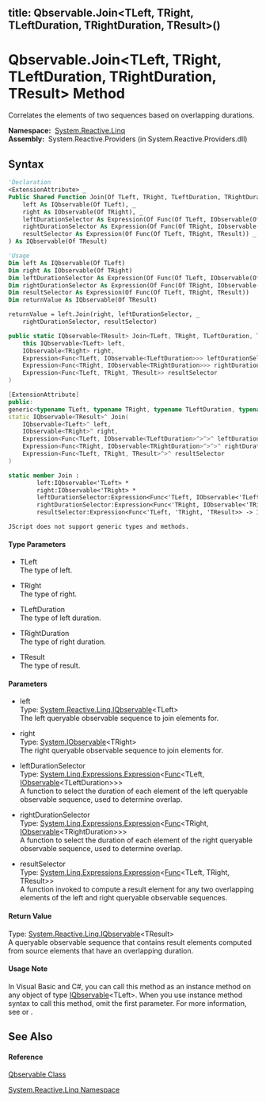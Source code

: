 title: Qbservable.Join<TLeft, TRight, TLeftDuration, TRightDuration, TResult>()
---
# Qbservable.Join\<TLeft, TRight, TLeftDuration, TRightDuration, TResult\> Method

Correlates the elements of two sequences based on overlapping durations.

**Namespace:**  [System.Reactive.Linq](System.Reactive.Linq\System.Reactive.Linq.md)  
**Assembly:**  System.Reactive.Providers (in System.Reactive.Providers.dll)

## Syntax

```vb
'Declaration
<ExtensionAttribute> _
Public Shared Function Join(Of TLeft, TRight, TLeftDuration, TRightDuration, TResult) ( _
    left As IQbservable(Of TLeft), _
    right As IObservable(Of TRight), _
    leftDurationSelector As Expression(Of Func(Of TLeft, IObservable(Of TLeftDuration))), _
    rightDurationSelector As Expression(Of Func(Of TRight, IObservable(Of TRightDuration))), _
    resultSelector As Expression(Of Func(Of TLeft, TRight, TResult)) _
) As IQbservable(Of TResult)
```

```vb
'Usage
Dim left As IQbservable(Of TLeft)
Dim right As IObservable(Of TRight)
Dim leftDurationSelector As Expression(Of Func(Of TLeft, IObservable(Of TLeftDuration)))
Dim rightDurationSelector As Expression(Of Func(Of TRight, IObservable(Of TRightDuration)))
Dim resultSelector As Expression(Of Func(Of TLeft, TRight, TResult))
Dim returnValue As IQbservable(Of TResult)

returnValue = left.Join(right, leftDurationSelector, _
    rightDurationSelector, resultSelector)
```

```csharp
public static IQbservable<TResult> Join<TLeft, TRight, TLeftDuration, TRightDuration, TResult>(
    this IQbservable<TLeft> left,
    IObservable<TRight> right,
    Expression<Func<TLeft, IObservable<TLeftDuration>>> leftDurationSelector,
    Expression<Func<TRight, IObservable<TRightDuration>>> rightDurationSelector,
    Expression<Func<TLeft, TRight, TResult>> resultSelector
)
```

```c++
[ExtensionAttribute]
public:
generic<typename TLeft, typename TRight, typename TLeftDuration, typename TRightDuration, typename TResult>
static IQbservable<TResult>^ Join(
    IQbservable<TLeft>^ left, 
    IObservable<TRight>^ right, 
    Expression<Func<TLeft, IObservable<TLeftDuration>^>^>^ leftDurationSelector, 
    Expression<Func<TRight, IObservable<TRightDuration>^>^>^ rightDurationSelector, 
    Expression<Func<TLeft, TRight, TResult>^>^ resultSelector
)
```

```fsharp
static member Join : 
        left:IQbservable<'TLeft> * 
        right:IObservable<'TRight> * 
        leftDurationSelector:Expression<Func<'TLeft, IObservable<'TLeftDuration>>> * 
        rightDurationSelector:Expression<Func<'TRight, IObservable<'TRightDuration>>> * 
        resultSelector:Expression<Func<'TLeft, 'TRight, 'TResult>> -> IQbservable<'TResult> 
```

```jscript
JScript does not support generic types and methods.
```

#### Type Parameters

- TLeft  
  The type of left.

- TRight  
  The type of right.

- TLeftDuration  
  The type of left duration.

- TRightDuration  
  The type of right duration.

- TResult  
  The type of result.

#### Parameters

- left  
  Type: [System.Reactive.Linq.IQbservable](IQbservable\IQbservable(TSource).md)\<TLeft\>  
  The left queryable observable sequence to join elements for.

- right  
  Type: [System.IObservable](https://msdn.microsoft.com/en-us/library/Dd990377)\<TRight\>  
  The right queryable observable sequence to join elements for.

- leftDurationSelector  
  Type: [System.Linq.Expressions.Expression](https://msdn.microsoft.com/en-us/library/Bb335710)\<[Func](https://msdn.microsoft.com/en-us/library/Bb549151)\<TLeft, [IObservable](https://msdn.microsoft.com/en-us/library/Dd990377)\<TLeftDuration\>\>\>  
  A function to select the duration of each element of the left queryable observable sequence, used to determine overlap.

- rightDurationSelector  
  Type: [System.Linq.Expressions.Expression](https://msdn.microsoft.com/en-us/library/Bb335710)\<[Func](https://msdn.microsoft.com/en-us/library/Bb549151)\<TRight, [IObservable](https://msdn.microsoft.com/en-us/library/Dd990377)\<TRightDuration\>\>\>  
  A function to select the duration of each element of the right queryable observable sequence, used to determine overlap.

- resultSelector  
  Type: [System.Linq.Expressions.Expression](https://msdn.microsoft.com/en-us/library/Bb335710)\<[Func](https://msdn.microsoft.com/en-us/library/Bb534647)\<TLeft, TRight, TResult\>\>  
  A function invoked to compute a result element for any two overlapping elements of the left and right queryable observable sequences.

#### Return Value

Type: [System.Reactive.Linq.IQbservable](IQbservable\IQbservable(TSource).md)\<TResult\>  
A queryable observable sequence that contains result elements computed from source elements that have an overlapping duration.

#### Usage Note

In Visual Basic and C\#, you can call this method as an instance method on any object of type [IQbservable](IQbservable\IQbservable(TSource).md)\<TLeft\>. When you use instance method syntax to call this method, omit the first parameter. For more information, see [](https://msdn.microsoft.com/en-us/library/Bb384936) or [](https://msdn.microsoft.com/en-us/library/Bb383977).

## See Also

#### Reference

[Qbservable Class](Qbservable\Qbservable.md)

[System.Reactive.Linq Namespace](System.Reactive.Linq\System.Reactive.Linq.md)








